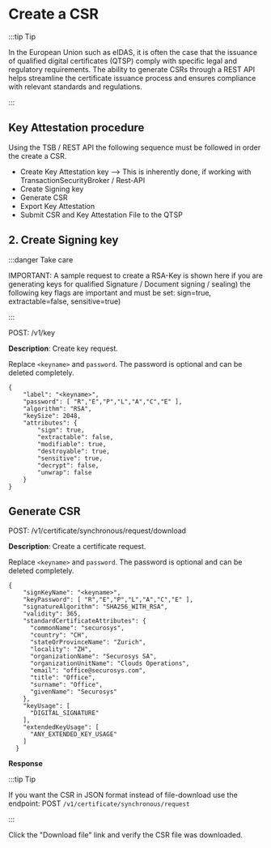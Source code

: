 # Create a CSR

:::tip Tip

In the European Union such as eIDAS, it is often the case that the issuance of qualified digital certificates  (QTSP) comply with specific legal and regulatory requirements. 
The ability to generate CSRs through a REST API helps streamline the certificate issuance process and ensures compliance with relevant standards and regulations.

:::

## Key Attestation procedure 

Using the TSB / REST API the following sequence must be followed in order the create a CSR.

- Create Key Attestation key --> This is inherently done, if working with TransactionSecurityBroker / Rest-API
- Create Signing key
- Generate CSR
- Export Key Attestation
- Submit CSR and Key Attestation File to the QTSP


## 2. Create Signing key

:::danger Take care

IMPORTANT: A sample request to create a RSA-Key is shown here if you are generating keys for qualified Signature / Document signing / sealing) the following key flags are important and must be set: sign=true, extractable=false, sensitive=true)

:::


POST: /v1/key

**Description**: Create key request.

Replace `<keyname>` and `password`. The password is optional and can be deleted completely.

```
{
    "label": "<keyname>",
    "password": [ "R","E","P","L","A","C","E" ],
    "algorithm": "RSA",
    "keySize": 2048,
    "attributes": {
        "sign": true,
        "extractable": false,
        "modifiable": true,
        "destroyable": true,
        "sensitive": true,
        "decrypt": false,
        "unwrap": false
    }
}
```

## Generate CSR

POST: /v1/certificate/synchronous/request/download

**Description**: Create a certificate request.

Replace `<keyname>` and `password`. The password is optional and can be deleted completely.
```
{
    "signKeyName": "<keyname>",
    "keyPassword": [ "R","E","P","L","A","C","E" ],
    "signatureAlgorithm": "SHA256_WITH_RSA",
    "validity": 365,
    "standardCertificateAttributes": {
      "commonName": "securosys",
      "country": "CH",
      "stateOrProvinceName": "Zurich",
      "locality": "ZH",
      "organizationName": "Securosys SA",
      "organizationUnitName": "Clouds Operations",
      "email": "office@securosys.com",
      "title": "Office",
      "surname": "Office",
      "givenName": "Securosys"
    },
    "keyUsage": [
      "DIGITAL_SIGNATURE"
    ],
    "extendedKeyUsage": [
      "ANY_EXTENDED_KEY_USAGE"
    ]
  }
```

**Response**

:::tip Tip

If you want the CSR in JSON format instead of file-download use the endpoint: POST `/v1/certificate/synchronous/request`

:::

Click the "Download file" link and verify the CSR file was downloaded.


